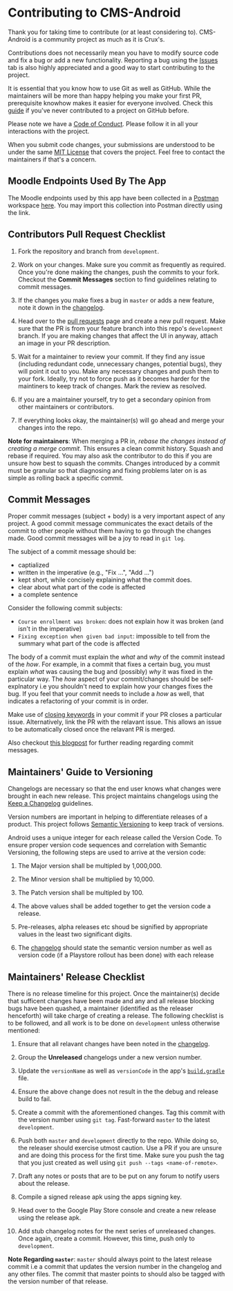 # Contributing to CMS-Android

Thank you for taking time to contribute (or at least considering to). CMS-Android is a community project as much as
it is Crux's. 

Contributions does not necessarily mean you have to modify source code and fix a bug or add a new functionality.
Reporting a bug using the [Issues][issues] tab is also highly appreciated  and a good way to start contributing to 
the project.

It is essential that you know how to use Git as well as GitHub. While the maintainers will be more than happy helping
you make your first PR, prerequisite knowhow makes it easier for everyone involved. Check this 
[guide][first-contributions-guide]  if you've never contributed to a project on GitHub before.

Please note we have a [Code of Conduct][code-of-conduct]. Please follow it in all your interactions with the project.

When you submit code changes, your submissions are understood to be under the same [MIT License][license] that covers 
the  project. Feel free to contact the maintainers if that's a concern.

[issues]: https://github.com/crux-bphc/CMS-Android/issues
[first-contributions-guide]: https://github.com/firstcontributions/first-contributions


## Moodle Endpoints Used By The App

The Moodle endpoints used by this app have been collected in a [Postman][postman] workspace 
[here][postman-collection]. You may import this collection into Postman directly
using the link. 

[postman]: https://getpostman.com
[postman-collection]: https://www.getpostman.com/collections/e2c0439f144f7d3f60ed

## Contributors Pull Request Checklist

1. Fork the repository and branch from `development`.

2. Work on your changes. Make sure you commit as frequently as required. Once you're done making the changes, push the 
   commits to your fork. Checkout the **Commit Messages** section to find guidelines relating to commit messages.

3. If the changes you make fixes a bug in `master` or adds a new feature, note it down in the [changelog][changelog].
   
3. Head over to the [pull requests][pull-requests] page and create a new pull request. 
   Make sure that the PR is from your feature branch into this repo's `development` branch. If you are making changes 
   that affect the UI in anyway, attach an image in your PR description.

4. Wait for a maintainer to review your commit. If they find any issue (including redundant code, unnecessary changes, 
   potential bugs), they will point it out to you. Make any necessary changes and push them to your fork. Ideally, try 
   not to force push as it becomes harder for the maintiners to keep track of changes. Mark the review as resolved.

5. If you are a maintainer yourself, try to get a secondary opinion from other maintainers or contributors.

6. If everything looks okay, the maintainer(s) will go ahead and merge your changes into the repo. 

**Note for maintainers**: When merging a PR in, *rebase the changes instead of creating a merge commit*. This ensures a 
clean commit history. Squash and rebase if required. You may also ask the contributor to do this if you are unsure how 
best to squash the commits. Changes introduced by a commit must be granular so that diagnosing and fixing problems later
on is as simple as rolling back a specific commit.


[pull-requests]: https://github.com/crux-bphc/CMS-Android/pulls

## Commit Messages

Proper commit messages (subject + body) is a very important aspect of any project. A good commit message communicates
the exact details of the commit to other people without them having to go through the changes made. Good commit messages
will be a joy to read in `git log`.

The subject of a commit message should be:

- captialized
- written in the imperative (e.g., "Fix ...", "Add ...")
- kept short, while concisely explaining what the commit does.
- clear about what part of the code is affected
- a complete sentence

Consider the following commit subjects: 

- `Course enrollment was broken`:  does not explain how it was broken (and isn't in the imperative)
- `Fixing exception when given bad input`: impossible to tell from the summary what part of the code is
   affected

The body of a commit must explain the _what_ and _why_ of the commit instead of the _how_. For example, in a commit
that fixes a certain bug, you must explain _what_ was causing the bug and (possibly) _why_ it was fixed in the particular
way. The _how_ aspect of your commit/changes should be self-explnatory i.e you shouldn't need to explain how your changes
fixes the bug. If you feel that your commit needs to include a _how_ as well, that indicates a refactoring of your
commit is in order.

Make use of [closing keywords][closing-keywords] in your commit if your PR closes a particular issue. Alternatively, link
the PR with the relavant issue.  This allows an issue to be automatically closed once the relavant PR is merged.

Also checkout [this blogpost][commit-message-guidelines] for further reading regarding commit messages.

[commit-message-guidelines]: https://chris.beams.io/posts/git-commit/
[closing-keywords]: https://help.github.com/en/github/managing-your-work-on-github/linking-a-pull-request-to-an-issue

## Maintainers' Guide to Versioning

Changelogs are necessary so that the end user knows what changes were brought in each new release. This project maintains 
changelogs using the [Keep a Changelog][keep-a-changelog] guidelines.

Version numbers are important in helping to differentiate releases of a product. This project follows 
[Semantic Versioning][sem-ver] to keep track of versions.

Android uses a unique integer for each release called the Version Code. To ensure proper version code sequences and
correlation with Semantic  Versioning, the following steps are used to arrive at the version code:

1. The Major version shall be multipled by 1,000,000.

2. The Minor version shall be multiplied by 10,000.

3. The Patch version shall be multipled by 100.

4. The above values shall be added together to get the version code a release.

5. Pre-releases, alpha releases etc shoud be signified by appropriate values in the least two significant digits.

6. The [changelog](changelog) should state the semantic version number as well as version code (if a Playstore 
   rollout has been done) with each release

   
[keep-a-changelog]: https://keepachangelog.com/en/1.0.0/
[sem-ver]: https://semver.org/

## Maintainers' Release Checklist

There is no release timeline for this project. Once the maintainer(s) decide that sufficent changes have been made and
any and all release blocking bugs have been quashed, a maintainer (identified as the releaser henceforth) will take 
charge of creating a release. The following checklist is to  be followed, and all work is to be done on `development` 
unless otherwise mentioned:


1. Ensure that all relavant changes have been noted in the [changelog](changelog).

2. Group the **Unreleased** changelogs under a new version number.
   
3. Update the `versionName` as well as `versionCode` in the app's [`build.gradle`](app/build.gradle) file.

4. Ensure the above change does not result in the the debug and release build to fail.

5. Create a commit with the aforementioned changes. Tag this commit with the version number using `git tag`.
   Fast-forward `master` to the latest `development`.

6.  Push both `master` and `development` directly to the repo. While doing so, the releaser should exercise 
    utmost caution.  Use a PR if you are unsure and are doing this process for the first time. Make sure you push
    the tag that you just created as well using `git push --tags <name-of-remote>`.
   
7. Draft any notes or posts that are to be put on any forum to notify users about the release.

8. Compile a signed release apk using the apps signing key.

9. Head over to the Google Play Store console and create a new release using the release apk.

10. Add stub changelog notes for the next series of unreleased changes. Once again, create a commit. However, this time,
    push only to `development`. 
    
**Note Regarding `master`**: `master` should always point to the latest release commit i.e a commit that updates the 
version number in the changelog and  any other files. The commit that master points to should also be tagged with the 
version number of that release. 

[//]: # (Global links i.e links that appear in more than one section)
[changelog]: CHANGELOG.md
[code-of-conduct]: code-of-conduct.md
[license]: LICENSE
